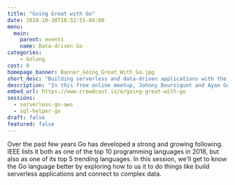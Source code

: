 ```yaml
---
title: "Going Great with Go"
date: 2018-10-30T18:52:51-04:00
menu:
  main:
    parent: events
    name: Data-driven Go
categories:
    - Golang
cost: 0
homepage_banner: Banner_Going_Great_With_Go.jpg
short_desc: "Building serverless and data-driven applications with the Go programming language."
description: "In this free online meetup, Johnny Boursiquot and Ayan George will discuss building serverless and data-driven applications with the Go programming language."
embed_url: https://www.crowdcast.io/e/going-great-with-go
sessions:
  - serverless-go-aws
  - sql-helper-go
draft: false
featured: false
---
```


Over the past few years Go has developed a strong and growing following. IEEE lists it both as one of the top 10 programming languages in 2018, but also as one of its top 5 trending languages. In this session, we'll get to know the Go language better by exploring how to us it to do things like build serverless applications and connect to complex data.